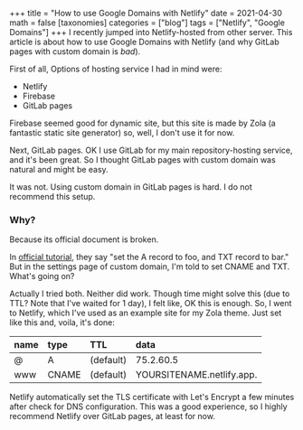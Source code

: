 +++
title = "How to use Google Domains with Netlify"
date = 2021-04-30
math = false
[taxonomies]
categories = ["blog"]
tags = ["Netlify", "Google Domains"]
+++
I recently jumped into Netlify-hosted from other server. This article is about how to use Google Domains with Netlify (and why GitLab pages with custom domain is *bad*).

First of all, Options of hosting service I had in mind were:

- Netlify
- Firebase
- GitLab pages

Firebase seemed good for dynamic site, but this site is made by Zola (a fantastic static site generator) so, well, I don't use it for now.

Next, GitLab pages. OK I use GitLab for my main repository-hosting service, and it's been great. So I thought GitLab pages with custom domain was natural and might be easy.

It was not. Using custom domain in GitLab pages is hard. I do not recommend this setup.

### Why?
Because its official document is broken.

In [official tutorial](https://docs.gitlab.com/ee/user/project/pages/custom_domains_ssl_tls_certification/), they say "set the A record to foo, and TXT record to bar." But in the settings page of custom domain, I'm told to set CNAME and TXT. What's going on?

Actually I tried both. Neither did work. Though time might solve this (due to TTL? Note that I've waited for 1 day), I felt like, OK this is enough.
So, I went to Netlify, which I've used as an example site for my Zola theme. Just set like this and, voila, it's done:

name | type | TTL | data
:-- | :-- | :-- | :--
@ | A | (default) | 75.2.60.5
www | CNAME | (default) | YOURSITENAME.netlify.app.

Netlify automatically set the TLS certificate with Let's Encrypt a few minutes after check for DNS configuration. This was a good experience, so I highly recommend Netlify over GitLab pages, at least for now.